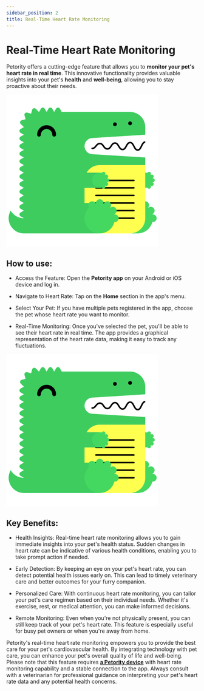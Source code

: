 ```yaml
---
sidebar_position: 2
title: Real-Time Heart Rate Monitoring
---
```


# Real-Time Heart Rate Monitoring
Petority offers a cutting-edge feature that allows you to **monitor your pet's heart rate in real time**. This innovative functionality provides valuable insights into your pet's **health** and **well-being**, allowing you to stay proactive about their needs.

![Real-Time Heart Rate](/img/logo.svg)

## How to use:
+ Access the Feature: Open the **Petority app** on your Android or iOS device and log in.

+ Navigate to Heart Rate: Tap on the **Home** section in the app's menu.

+ Select Your Pet: If you have multiple pets registered in the app, choose the pet whose heart rate you want to monitor.

+ Real-Time Monitoring:
    Once you've selected the pet, you'll be able to see their heart rate in real time. The app provides a graphical representation of the heart rate data, making it easy to track any fluctuations.

![process](/img/logo.svg)

## Key Benefits:

+ Health Insights:
     Real-time heart rate monitoring allows you to gain immediate insights into your pet's health status. Sudden changes in heart rate can be indicative of various health conditions, enabling you to take prompt action if needed.

+ Early Detection: 
    By keeping an eye on your pet's heart rate, you can detect potential health issues early on. This can lead to timely veterinary care and better outcomes for your furry companion.

+ Personalized Care: 
    With continuous heart rate monitoring, you can tailor your pet's care regimen based on their individual needs. Whether it's exercise, rest, or medical attention, you can make informed decisions.

+ Remote Monitoring: 
    Even when you're not physically present, you can still keep track of your pet's heart rate. This feature is especially useful for busy pet owners or when you're away from home.

Petority's real-time heart rate monitoring empowers you to provide the best care for your pet's cardiovascular health. By integrating technology with pet care, you can enhance your pet's overall quality of life and well-being. Please note that this feature requires [**a Petority device**](/img/logo.svg) with heart rate monitoring capability and a stable connection to the app. Always consult with a veterinarian for professional guidance on interpreting your pet's heart rate data and any potential health concerns.  
